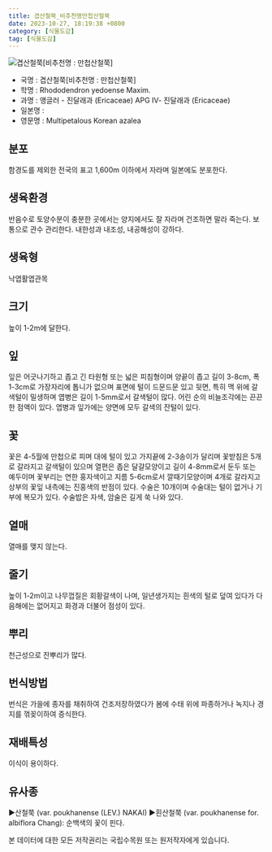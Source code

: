 ```yaml
---
title: 겹산철쭉_비추천명만첩산철쭉
date: 2023-10-27, 18:19:38 +0800
category: [식물도감]
tag: [식물도감]
---
```




![겹산철쭉[비추천명 : 만첩산철쭉]](http://www.nature.go.kr/fileUpload/plants/basic/Ericaceae/Rhododendron/7560/1_th2.JPG)
- 국명 : 겹산철쭉[비추천명 : 만첩산철쭉]
- 학명 : Rhododendron yedoense Maxim.
- 과명 : 앵글러 - 진달래과 (Ericaceae) APG Ⅳ- 진달래과 (Ericaceae)
- 일본명 : 
- 영문명 : Multipetalous Korean azalea


## 분포
함경도를 제외한 전국의 표고 1,600m 이하에서 자라며 일본에도 분포한다.
## 생육환경
반음수로 토양수분이 충분한 곳에서는 양지에서도 잘 자라며 건조하면 말라 죽는다. 보통으로 관수 관리한다. 내한성과 내조성, 내공해성이 강하다.
## 생육형
낙엽활엽관목
## 크기
높이 1-2m에 달한다.
## 잎
잎은 어긋나기하고 좁고 긴 타원형 또는 넓은 피침형이며 양끝이 좁고 길이 3-8cm, 폭 1-3cm로 가장자리에 톱니가 없으며 표면에 털이 드문드문 있고 뒷면, 특히 맥 위에 갈색털이 밀생하며 엽병은 길이 1-5mm로서 갈색털이 많다. 어린 순의 비늘조각에는 끈끈한 점액이 있다. 엽병과 잎가에는 양면에 모두 갈색의 잔털이 있다.
## 꽃
꽃은 4-5월에 만첩으로 피며 대에 털이 있고 가지끝에 2-3송이가 달리며 꽃받침은 5개로 갈라지고 갈색털이 있으며 열편은 좁은 달걀모양이고 길이 4-8mm로서 둔두 또는 예두이며 꽃부리는 연한 홍자색이고 지름 5-6cm로서 깔때기모양이며 4개로 갈라지고 상부의 꽃잎 내측에는 진홍색의 반점이 있다. 수술은 10개이며 수술대는 털이 없거나 기부에 복모가 있다. 수술밥은 자색, 암술은 길게 쑥 나와 있다.
## 열매
열매를 맺지 않는다.
## 줄기
높이 1-2m이고 나무껍질은 회황갈색이 나며, 일년생가지는 흰색의 털로 덮여 있다가 다음해에는 없어지고 화경과 더불어 점성이 있다.
## 뿌리
천근성으로 잔뿌리가 많다.
## 번식방법
번식은 가을에 종자를 채취하여 건조저장하였다가 봄에 수태 위에 파종하거나 녹지나 경지를 꺾꽂이하여 증식한다.
## 재배특성
이식이 용이하다.
## 유사종
▶산철쭉 (var. poukhanense (LEV.) NAKAI)▶흰산철쭉 (var. poukhanense for. albiflora Chang): 순백색의 꽃이 핀다.






본 데이터에 대한 모든 저작권리는 국립수목원 또는 원저작자에게 있습니다.
